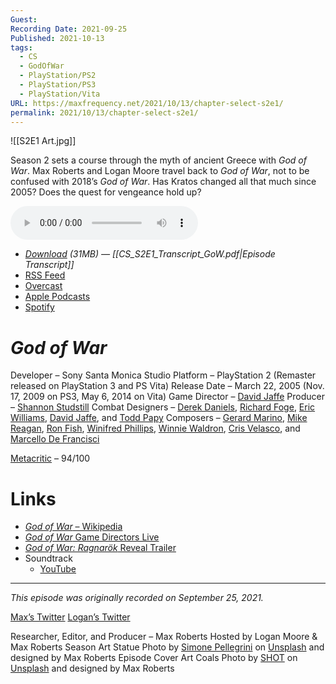 ```yaml
---
Guest: 
Recording Date: 2021-09-25
Published: 2021-10-13
tags:
  - CS
  - GodOfWar
  - PlayStation/PS2
  - PlayStation/PS3
  - PlayStation/Vita
URL: https://maxfrequency.net/2021/10/13/chapter-select-s2e1/
permalink: 2021/10/13/chapter-select-s2e1/
---
```

![[S2E1 Art.jpg]]

Season 2 sets a course through the myth of ancient Greece with *God of War*. Max Roberts and Logan Moore travel back to *God of War*, not to be confused with 2018’s *God of War*. Has Kratos changed all that much since 2005? Does the quest for vengeance hold up?

<audio controls>
  <source src="https://traffic.libsyn.com/chapterselectpod/CS_S2E1_Final.mp3">
</audio>

- *[Download](https://traffic.libsyn.com/chapterselectpod/CS_S2E1_Final.mp3) (31MB)  — [[CS_S2E1_Transcript_GoW.pdf|Episode Transcript]]*
- [RSS Feed](https://chapterselectpod.libsyn.com/rss)
- [Overcast](https://overcast.fm/itunes1568777352/chapter-select)
- [Apple Podcasts](https://podcasts.apple.com/us/podcast/chapter-select/id1568777352)
- [Spotify](https://open.spotify.com/show/4f1TLZXbwtSX7uHROe9KlS)
# *God of War*

Developer – Sony Santa Monica Studio
Platform – PlayStation 2 (Remaster released on PlayStation 3 and PS Vita)
Release Date – March 22, 2005 (Nov. 17, 2009 on PS3, May 6, 2014 on Vita)
Game Director – [David Jaffe](https://en.wikipedia.org/wiki/David_Jaffe)
Producer – [Shannon Studstill](https://twitter.com/studstills?lang=en)
Combat Designers – [Derek Daniels](https://www.mobygames.com/developer/sheet/view/developerId,73059/), [Richard Foge](https://www.mobygames.com/developer/sheet/view/developerId,147293/), [Eric Williams](https://www.mobygames.com/developer/sheet/view/developerId,73057/), [David Jaffe](https://en.wikipedia.org/wiki/David_Jaffe), and [Todd Papy](https://www.mobygames.com/developer/sheet/view/developerId,105409/)
Composers – [Gerard Marino](https://en.wikipedia.org/wiki/Gerard_Marino), [Mike Reagan](https://en.wikipedia.org/wiki/Mike_Reagan), [Ron Fish](https://en.wikipedia.org/wiki/Ron_Fish), [Winifred Phillips](https://en.wikipedia.org/wiki/Winifred_Phillips), [Winnie Waldron](https://en.wikipedia.org/wiki/Winnie_Waldron), [Cris Velasco](https://en.wikipedia.org/wiki/Cris_Velasco), and [Marcello De Francisci](http://www.marcellodefrancisci.com/video-games/)

[Metacritic](https://www.metacritic.com/game/playstation-2/god-of-war) – 94/100
# Links

- [*God of War* – Wikipedia](https://en.wikipedia.org/wiki/God_of_War_(2005_video_game))
- [*God of War* Game Directors Live](https://youtu.be/Pu8TxFYF-Go)
- [*God of War: Ragnarök* Reveal Trailer](https://youtu.be/EE-4GvjKcfs)
- Soundtrack
	- [YouTube](https://youtube.com/playlist?list=PLiJCqXeqyAID45M8m99tpT-eJeaHczl5Z)

---
*This episode was originally recorded on September 25, 2021.*

[Max’s Twitter](https://www.twitter.com/maxroberts143)
[Logan’s Twitter](https://www.twitter.com/mooreman12)

Researcher, Editor, and Producer – Max Roberts
Hosted by Logan Moore & Max Roberts
Season Art Statue Photo by [Simone Pellegrini](https://unsplash.com/@mazerone) on [Unsplash](https://unsplash.com/photos/L3QG_OBluT0) and designed by Max Roberts
Episode Cover Art Coals Photo by [SHOT](https://unsplash.com/@shotgram) on [Unsplash](https://unsplash.com/photos/6HwOQGSiNbU) and designed by Max Roberts